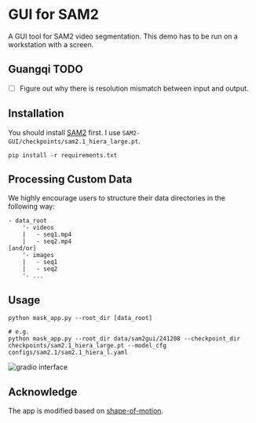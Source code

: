 # GUI for SAM2
A GUI tool for SAM2 video segmentation. This demo has to be run on a workstation with a screen.

## Guangqi TODO
- [ ] Figure out why there is resolution mismatch between input and output.

## Installation
You should install [SAM2](https://github.com/facebookresearch/segment-anything-2?tab=readme-ov-file) first.
I use `SAM2-GUI/checkpoints/sam2.1_hiera_large.pt`.
```
pip install -r requirements.txt
```

## Processing Custom Data

We highly encourage users to structure their data directories in the following way:
```
- data_root
    '- videos
    |   - seq1.mp4
    |   - seq2.mp4
[and/or]
    '- images
    |   - seq1
    |   - seq2
    '- ...
```
## Usage
```
python mask_app.py --root_dir [data_root]

# e.g.
python mask_app.py --root_dir data/sam2gui/241208 --checkpoint_dir checkpoints/sam2.1_hiera_large.pt --model_cfg configs/sam2.1/sam2.1_hiera_l.yaml
```
![gradio interface](asset/gradio_interface.png)

## Acknowledge
The app is modified based on [shape-of-motion](https://github.com/vye16/shape-of-motion/?tab=readme-ov-file).